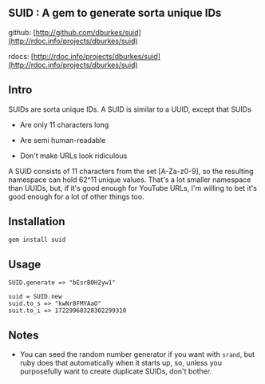 ## SUID : A gem to generate sorta unique IDs

  github: [http://github.com/dburkes/suid](http://rdoc.info/projects/dburkes/suid)
  
  rdocs: [http://rdoc.info/projects/dburkes/suid](http://rdoc.info/projects/dburkes/suid)
  
## Intro

SUIDs are sorta unique IDs. A SUID is similar to a UUID, except that SUIDs

* Are only 11 characters long

* Are semi human-readable

* Don't make URLs look ridiculous

A SUID consists of 11 characters from the set [A-Za-z0-9], so the resulting namespace can hold 62^11 unique values.  That's a lot smaller
namespace than UUIDs, but, if it's good enough for YouTube URLs, I'm willing to bet it's good enough for a lot of other things too.

## Installation

    gem install suid
    
## Usage

    SUID.generate => "bEsrB0H2yw1"
    
    suid = SUID.new
    suid.to_s => "kwNr8FMYAaO"
    suit.to_i => 17229968328302299310
    
## Notes

* You can seed the random number generator if you want with `srand`, but ruby does that automatically when it starts up, so, unless
you purposefully want to create duplicate SUIDs, don't bother.
